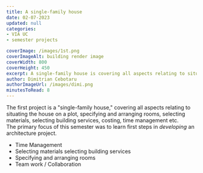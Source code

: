 ```yaml
---
title: A single-family house
date: 02-07-2023
updated: null
categories: 
- VIA UC
- semester projects

coverImage: /images/1st.png
coverImageAlt: building render image
coverWidth: 800
coverHeight: 450
excerpt: A single-family house is covering all aspects relating to situating the house on a plot, specifying and arranging rooms, selecting materials, selecting building services, costing, time management
author: Dimitrian Cebotaru
authorImageUrl: /images/dimi.png
minutesToRead: 8
---
```


<script context="module">
import Sem1 from "$lib/components/old/sem1.svelte"
</script>

The first project is a "single-family house," covering all aspects relating to situating the house on a plot, specifying and arranging rooms, selecting materials, selecting building services, costing, time management etc.
<br /> 
The primary focus of this semester was to learn first steps in <i>developing</i> an architecture project. 
<ul><li> Time Management</li> <li> Selecting materials selecting building services</li> <li> Specifying and arranging rooms</li> <li> Team work / Collaboration </li> </ul>


<Sem1></Sem1>
